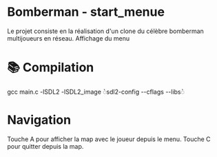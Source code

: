 # Bomberman - start_menue
Le projet consiste en la réalisation d'un clone du célèbre bomberman multijoueurs en réseau.
Affichage du menu

# :books: Compilation
gcc main.c -lSDL2 -lSDL2_image ◌̀sdl2-config --cflags --libs◌̀

# Navigation
Touche A pour afficher la map avec le joueur depuis le menu.
Touche C pour quitter depuis la map.
